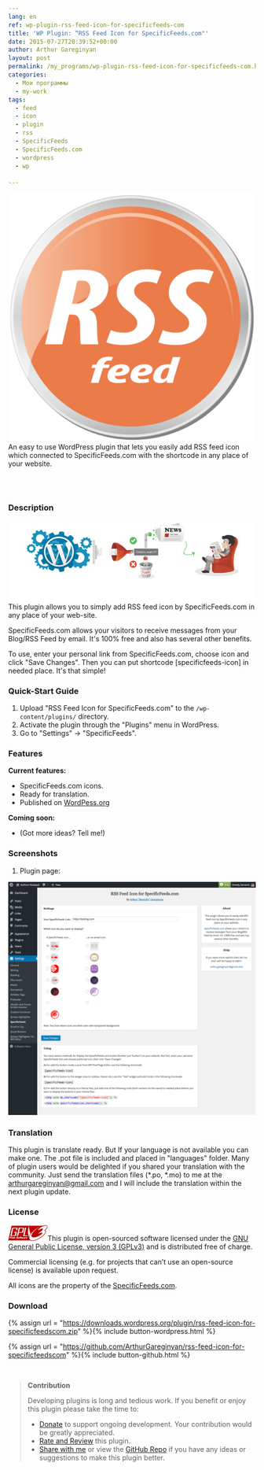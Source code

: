 ```yaml
---
lang: en
ref: wp-plugin-rss-feed-icon-for-specificfeeds-com
title: 'WP Plugin: “RSS Feed Icon for SpecificFeeds.com"'
date: 2015-07-27T20:39:52+00:00
author: Arthur Gareginyan
layout: post
permalink: /my_programs/wp-plugin-rss-feed-icon-for-specificfeeds-com.html
categories:
  - Мои программы
  - my-work
tags:
  - feed
  - icon
  - plugin
  - rss
  - SpecificFeeds
  - SpecificFeeds.com
  - wordpress
  - wp

---
```


![thumb](/images/rss-feed-icon-for-specificfeeds-com/icon.png)
An easy to use WordPress plugin that lets you easily add RSS feed icon which connected to SpecificFeeds.com with the shortcode in any place of your website.

<br><br>

### Description

<img src="/images/rss-feed-icon-for-specificfeeds-com/banner.png" alt="WP Plugin &quot;RSS Feed Icon for SpecificFeeds.com&quot;" />
This plugin allows you to simply add RSS feed icon by SpecificFeeds.com in any place of your web-site.

SpecificFeeds.com allows your visitors to receive messages from your Blog/RSS Feed by email. It's 100% free and also has several other benefits.

To use, enter your personal link from SpecificFeeds.com, choose icon and click "Save Changes". Then you can put shortcode [specificfeeds-icon] in needed place. It's that simple!


### Quick-Start Guide

1. Upload "RSS Feed Icon for SpecificFeeds.com" to the `/wp-content/plugins/` directory.
2. Activate the plugin through the "Plugins" menu in WordPress.
3. Go to "Settings" -> "SpecificFeeds".


### Features

**Current features:**
* SpecificFeeds.com icons.
* Ready for translation.
* Published on [WordPess.org](http://wordpess.org/)

**Coming soon:**
* (Got more ideas? Tell me!)


### Screenshots

1. Plugin page:
<img src="/images/rss-feed-icon-for-specificfeeds-com/screenshot-1.png" alt="WP plugin &quot;RSS Feed Icon for SpecificFeeds.com&quot; by Arthur Gareginyan" />


### Translation

This plugin is translate ready. But If your language is not available you can make one. The .pot file is included and placed in "languages" folder. Many of plugin users would be delighted if you shared your translation with the community. Just send the translation files (*.po, *.mo) to me at the arthurgareginyan@gmail.com and I will include the translation within the next plugin update.


### License

<img src="/images/gplv3.png" alt="gplv3" width="80" class="alignleft" />This plugin is open-sourced software licensed under the <a href="http://www.gnu.org/licenses/gpl-3.0.html" title="GPLv3" target="_blank">GNU General Public License, version 3 (GPLv3)</a> and is distributed free of charge.

Commercial licensing (e.g. for projects that can’t use an open-source license) is available upon request.

All icons are the property of the <a href="http://SpecificFeeds.com" target="_blank">SpecificFeeds.com</a>.


### Download

{% assign url = "https://downloads.wordpress.org/plugin/rss-feed-icon-for-specificfeedscom.zip" %}{% include button-wordpress.html %}

{% assign url = "https://github.com/ArthurGareginyan/rss-feed-icon-for-specificfeedscom" %}{% include button-github.html %}


<br>

>**Contribution**
>
>Developing plugins is long and tedious work. If you benefit or enjoy this plugin please take the time to:
>
>* [Donate](http://www.arthurgareginyan.com/donate.html) to support ongoing development. Your contribution would be greatly appreciated.
>* [Rate and Review](https://wordpress.org/support/view/plugin-reviews/rss-feed-icon-for-specificfeedscom?rate=5#postform) this plugin.
>* [Share with me](mailto:arthurgareginyan@gmail.com) or view the [GitHub Repo](https://github.com/ArthurGareginyan/rss-feed-icon-for-specificfeedscom) if you have any ideas or suggestions to make this plugin better.